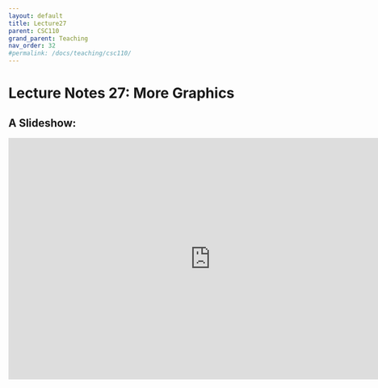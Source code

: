 ```yaml
---
layout: default
title: Lecture27
parent: CSC110
grand_parent: Teaching
nav_order: 32
#permalink: /docs/teaching/csc110/
---  
```

  

Lecture Notes 27: More Graphics
===========================================



A Slideshow:
---------------

<iframe src="https://docs.google.com/presentation/d/e/2PACX-1vRDNkPRxlMaBHWCeKCyGL4Ma2hwNIco2tjJMLBlC8-Hq7ZZqeqHYaDmpRjQclW4dLqWJRphoJJ4RclZ/embed?start=false&loop=false&delayms=60000" frameborder="0" width="800" height="479" allowfullscreen="true" mozallowfullscreen="true" webkitallowfullscreen="true"></iframe>